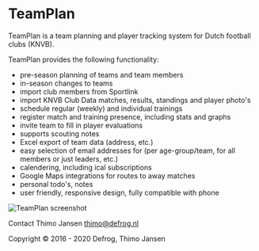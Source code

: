 # TeamPlan

TeamPlan is a team planning and player tracking system for Dutch football clubs (KNVB).

TeamPlan provides the following functionality:

- pre-season planning of teams and team members
- in-season changes to teams
- import club members from Sportlink
- import KNVB Club Data matches, results, standings and player photo's
- schedule regular (weekly) and individual trainings
- register match and training presence, including stats and graphs
- invite team to fill in player evaluations
- supports scouting notes
- Excel export of team data (address, etc.)
- easy selection of email addresses for (per age-group/team, for all members or just leaders, etc.)
- calendering, including ical subscriptions
- Google Maps integrations for routes to away matches
- personal todo's, notes
- user friendly, responsive design, fully compatible with phone

![TeamPlan screenshot](https://user-images.githubusercontent.com/781488/35942258-4fbd2a96-0c55-11e8-8a4d-c3b2be91105b.png)

Contact Thimo Jansen <thimo@defrog.nl>

Copyright © 2016 - 2020 Defrog, Thimo Jansen
